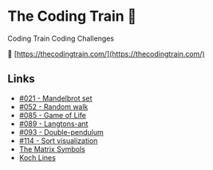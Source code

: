 # The Coding Train 🚂

Coding Train Coding Challenges

🔗 [https://thecodingtrain.com/](https://thecodingtrain.com/)

## Links

- [#021 - Mandelbrot set](https://omegahm.github.io/codingtrain/021-Mandelbrot-set/)
- [#052 - Random walk](https://omegahm.github.io/codingtrain/052-Random-walk/)
- [#085 - Game of Life](https://omegahm.github.io/codingtrain/085-Game-of-Life/)
- [#089 - Langtons-ant](https://omegahm.github.io/codingtrain/089-Langtons-ant/)
- [#093 - Double-pendulum](https://omegahm.github.io/codingtrain/093-Double-pendulum/)
- [#114 - Sort visualization](https://omegahm.github.io/codingtrain/114-Sort-visualization/)
- [The Matrix Symbols](https://omegahm.github.io/codingtrain/The-Matrix/)
- [Koch Lines](https://omegahm.github.io/codingtrain/Koch-lines/)
